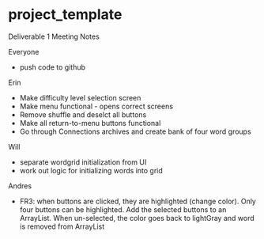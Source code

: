 # project_template
Deliverable 1 Meeting Notes

Everyone
- push code to github

Erin
- Make difficulty level selection screen
- Make menu functional - opens correct screens
- Remove shuffle and deselct all buttons
- Make all return-to-menu buttons functional
- Go through Connections archives and create bank of four word groups

Will
- separate wordgrid initialization from UI
- work out logic for initializing words into grid

Andres
- FR3: when buttons are clicked, they are highlighted (change color). Only four buttons can be highlighted. Add the selected buttons to an ArrayList. When un-selected, the color goes back to lightGray and word is removed from ArrayList
